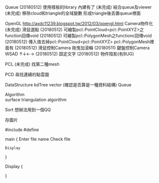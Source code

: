 Queue
	(20180512)	使用樣板的library		內建有了
	(未完成)	結合queue及viewer
	(未完成)	移除cloud和triangle的全域變數 形成triangle後丟置queue裡面

OpenGL	http://axdc11239.blogspot.tw/2012/03/opengl.html
	Camera物件化
	(未完成)	滑鼠選點
	(20180512)	可繪製pcl::PointCloud\<pcl::PointXYZ\>之function回傳void
	(20180512)	可繪製pcl::PolygonMesh之functionc回傳void
		(20180512)	傳入值去掉pcl::PointCloud\<pcl::PointXYZ\> pcl::PolygonMesh裡面有
	(20180512)	滑鼠控制Camera		拖曳加滾輪
	(20180511)	鍵盤控制Camera		WSAD ↑↓←→
	(20180512)	固定文字
	(20180512)	物件陰影(有BUG)

PCL
	(未完成)	找第二種mesh

PCD
	尋找連續的點雲圖


DataStructure
	kdTree
	vector	(確認是否算是一種資料結構)
	Queue

Algorithm	
	surface triangulation algorithm

Sort
	想辦法用到一個QQ

存圖片


#include 
#define

main
{
	Enter file name
	Check file



	Display
}

Display
{
	
}